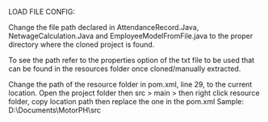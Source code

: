 LOAD FILE CONFIG:

Change the file path declared in AttendanceRecord.Java, NetwageCalculation.Java and EmployeeModelFromFile.java to the proper directory where the cloned project is found.

To see the path refer to the properties option of the txt file to be used that can be found in the resources folder once cloned/manually extracted.

Change the path of the resource folder in pom.xml, line 29, to the current location. Open the project folder then src > main > then right click resource folder, copy location path then replace the one in the pom.xml
Sample: D:\Documents\MotorPH\src

